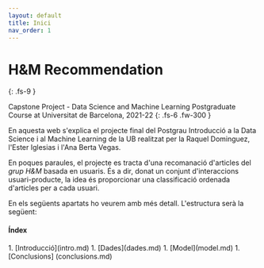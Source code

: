 ```yaml
---
layout: default
title: Inici
nav_order: 1
---
```


# H&M Recommendation
{: .fs-9 }

Capstone Project - Data Science and Machine Learning Postgraduate Course at Universitat de Barcelona, 2021-22
{: .fs-6 .fw-300 }

En aquesta web s'explica el projecte final del Postgrau Introducció a la Data Science i al Machine Learning de la UB realitzat per la Raquel Dominguez, l'Ester Iglesias i l'Ana Berta Vegas. 

En poques paraules, el projecte es tracta d'una recomanació d'articles del *grup H&M* basada en usuaris. És a dir, donat un conjunt d'interaccions usuari-producte, la idea és proporcionar una classificació ordenada d'articles per a cada usuari.

En els següents apartats ho veurem amb més detall. L'estructura serà la següent:


<div class="code-example" markdown="1">
<h4>Índex</h4>
1. [Introducció](intro.md)
1. [Dades](dades.md)
1. [Model](model.md)
1. [Conclusions] (conclusions.md)
</div>


